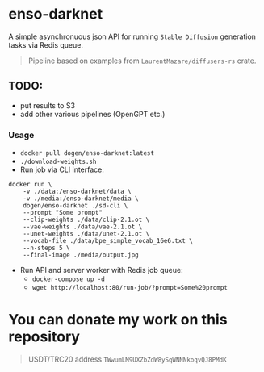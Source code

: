 # enso-darknet

A simple asynchronuous json API for running `Stable Diffusion` generation tasks via Redis queue.

> Pipeline based on examples from `LaurentMazare/diffusers-rs` crate.

## TODO:

* put results to S3
* add other various pipelines (OpenGPT etc.)


### Usage

* `docker pull dogen/enso-darknet:latest`
* `./download-weights.sh`
* Run job via CLI interface:
```
docker run \
    -v ./data:/enso-darknet/data \
    -v ./media:/enso-darknet/media \
    dogen/enso-darknet ./sd-cli \
    --prompt "Some prompt"
    --clip-weights ./data/clip-2.1.ot \
    --vae-weights ./data/vae-2.1.ot \
    --unet-weights ./data/unet-2.1.ot \
    --vocab-file ./data/bpe_simple_vocab_16e6.txt \
    --n-steps 5 \
    --final-image ./media/output.jpg
```
* Run API and server worker with Redis job queue:
  * `docker-compose up -d`
  * `wget http://localhost:80/run-job/?prompt=Some%20prompt`


# You can donate my work on this repository

> USDT/TRC20 address `TWwumLM9UXZbZdW8ySqWNNNkoqvQJ8PMdK`
